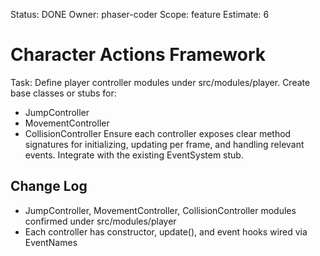 Status: DONE
Owner: phaser-coder
Scope: feature
Estimate: 6

# Character Actions Framework

Task: Define player controller modules under src/modules/player. Create base classes or stubs for:
  - JumpController
  - MovementController
  - CollisionController
Ensure each controller exposes clear method signatures for initializing, updating per frame, and handling relevant events. Integrate with the existing EventSystem stub.

## Change Log
- JumpController, MovementController, CollisionController modules confirmed under src/modules/player
- Each controller has constructor, update(), and event hooks wired via EventNames